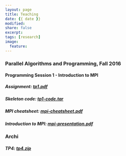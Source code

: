 ```yaml
---
layout: page
title: Teaching
date: {{ date }}
modified:
share: false
excerpt:
tags: [research]
image:
  feature:
---
```


### Parallel Algorithms and Programming, Fall 2016

#### Programming Session 1 - Introduction to MPI

##### Assignment: <a href="appd-fall-2016/tp1/tp1.pdf" class="textlink" target="_blank">tp1.pdf</a>

##### Skeleton code: <a href="appd-fall-2016/tp1/tp1-code.tar" class="textlink">tp1-code.tar</a>

##### MPI cheatsheet: <a href="appd-fall-2016/tp1/mpi-cheatsheet.pdf" class="textlink" target="_blank">mpi-cheatsheet.pdf</a>

##### Introduction to MPI: <a href="appd-fall-2016/tp1/mpi-presentation.pdf" class="textlink" target="_blank">mpi-presentation.pdf</a>


### Archi

##### TP4: <a href="archi-fall-2016/tp4.zip" class="textlink" target="_blank">tp4.zip</a>

